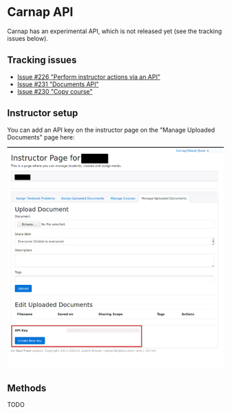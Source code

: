 # Carnap API

Carnap has an experimental API, which is not released yet (see the tracking issues below).

## Tracking issues

* [Issue #226 "Perform instructor actions via an API"](https://github.com/Carnap/Carnap/issues/226)
* [Issue #231 "Documents API"](https://github.com/Carnap/Carnap/issues/231)
* [Issue #230 "Copy course"](https://github.com/Carnap/Carnap/issues/230)

## Instructor setup

You can add an API key on the instructor page on the "Manage Uploaded Documents" page here:

![image showing the API key field at the bottom of the screen](images/apikey.png)

## Methods

TODO